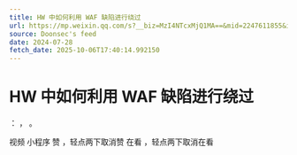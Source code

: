 ```yaml
---
title: HW 中如何利用 WAF 缺陷进行绕过
url: https://mp.weixin.qq.com/s?__biz=MzI4NTcxMjQ1MA==&mid=2247611855&idx=1&sn=be50e29ea5a701a4f08bed0c1933bda9
source: Doonsec's feed
date: 2024-07-28
fetch_date: 2025-10-06T17:40:14.992150
---
```


# HW 中如何利用 WAF 缺陷进行绕过

：
，
。

视频
小程序
赞
，轻点两下取消赞
在看
，轻点两下取消在看